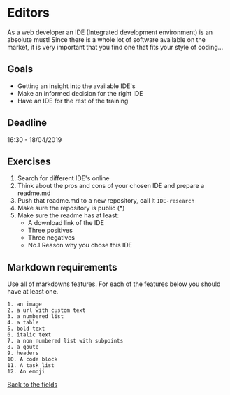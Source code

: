 # Editors

As a web developer an IDE (Integrated development environment) is an absolute must!
Since there is a whole lot of software available on the market, it is very important that you find one that fits your style of coding...


## Goals

 - Getting an insight into the available IDE's
 - Make an informed decision for the right IDE
 - Have an IDE for the rest of the training
 
 
## Deadline
 
16:30 - 18/04/2019
 
 
## Exercises
 
 1. Search for different IDE's online
 1. Think about the pros and cons of your chosen IDE and prepare a readme.md
 1. Push that readme.md to a new repository, call it `IDE-research`
 1. Make sure the repository is public (*)
 1. Make sure the readme has at least:
 	- A download link of the IDE
 	- Three positives
 	- Three negatives
 	- No.1 Reason why you chose this IDE
	
## Markdown requirements

Use all of markdowns features. For each of the features below you should have at least one.

	1. an image
	2. a url with custom text
	3. a numbered list
	4. a table
	5. bold text
	6. italic text
	7. a non numbered list with subpoints
	8. a qoute
	9. headers
	10. A code block
	11. A task list
	12. An emoji
	

[Back to the fields](/1.The-Fields/)

